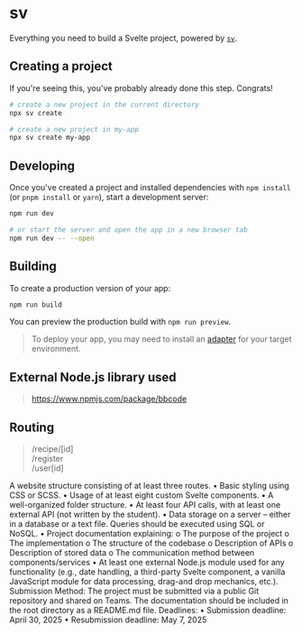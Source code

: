 # sv

Everything you need to build a Svelte project, powered by [`sv`](https://github.com/sveltejs/cli).

## Creating a project

If you're seeing this, you've probably already done this step. Congrats!

```bash
# create a new project in the current directory
npx sv create

# create a new project in my-app
npx sv create my-app
```

## Developing

Once you've created a project and installed dependencies with `npm install` (or `pnpm install` or `yarn`), start a development server:

```bash
npm run dev

# or start the server and open the app in a new browser tab
npm run dev -- --open
```

## Building

To create a production version of your app:

```bash
npm run build
```

You can preview the production build with `npm run preview`.

> To deploy your app, you may need to install an [adapter](https://svelte.dev/docs/kit/adapters) for your target environment.


## External Node.js library used
> https://www.npmjs.com/package/bbcode

## Routing
> /recipe/[id] \
> /register \
> /user[id]


A website structure consisting of at least three routes.
• Basic styling using CSS or SCSS.
• Usage of at least eight custom Svelte components.
• A well-organized folder structure.
• At least four API calls, with at least one external API (not written by the student).
• Data storage on a server – either in a database or a text file. Queries should be executed
using SQL or NoSQL.
• Project documentation explaining:
o The purpose of the project
o The implementation
o The structure of the codebase
o Description of APIs
o Description of stored data
o The communication method between components/services
• At least one external Node.js module used for any functionality (e.g., date handling, a
third-party Svelte component, a vanilla JavaScript module for data processing, drag-and
drop mechanics, etc.).
Submission Method:
The project must be submitted via a public Git repository and shared on Teams. The
documentation should be included in the root directory as a README.md file.
Deadlines:
• Submission deadline: April 30, 2025
• Resubmission deadline: May 7, 2025